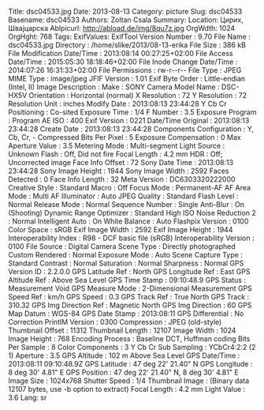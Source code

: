 Title: dsc04533.jpg
Date: 2013-08-13
Category: picture
Slug: dsc04533
Basename: dsc04533
Authors: Zoltan Csala
Summary:
Location: Цирих, Швајцарска
Ablpicurl: http://abload.de/img/8qu7z.jpg
OrgWdth: 1024
OrgHght: 768
Tags:
ExifValues: ExifTool Version Number : 9.70
            File Name : dsc04533.jpg
            Directory : /home/slike/2013/08-13-erika
            File Size : 386 kB
            File Modification Date/Time : 2013:08:14 00:27:25+02:00
            File Access Date/Time : 2015:05:30 18:18:46+02:00
            File Inode Change Date/Time : 2014:07:26 16:31:33+02:00
            File Permissions : rw-r--r--
            File Type : JPEG
            MIME Type : image/jpeg
            JFIF Version : 1.01
            Exif Byte Order : Little-endian (Intel, II)
            Image Description :
            Make : SONY
            Camera Model Name : DSC-HX5V
            Orientation : Horizontal (normal)
            X Resolution : 72
            Y Resolution : 72
            Resolution Unit : inches
            Modify Date : 2013:08:13 23:44:28
            Y Cb Cr Positioning : Co-sited
            Exposure Time : 1/4
            F Number : 3.5
            Exposure Program : Program AE
            ISO : 400
            Exif Version : 0221
            Date/Time Original : 2013:08:13 23:44:28
            Create Date : 2013:08:13 23:44:28
            Components Configuration : Y, Cb, Cr, -
            Compressed Bits Per Pixel : 5
            Exposure Compensation : 0
            Max Aperture Value : 3.5
            Metering Mode : Multi-segment
            Light Source : Unknown
            Flash : Off, Did not fire
            Focal Length : 4.2 mm
            HDR : Off; Uncorrected image
            Face Info Offset : 72
            Sony Date Time : 2013:08:13 23:44:28
            Sony Image Height : 1944
            Sony Image Width : 2592
            Faces Detected : 0
            Face Info Length : 32
            Meta Version : DC6303320222000
            Creative Style : Standard
            Macro : Off
            Focus Mode : Permanent-AF
            AF Area Mode : Multi
            AF Illuminator : Auto
            JPEG Quality : Standard
            Flash Level : Normal
            Release Mode : Normal
            Sequence Number : Single
            Anti-Blur : On (Shooting)
            Dynamic Range Optimizer : Standard
            High ISO Noise Reduction 2 : Normal
            Intelligent Auto : On
            White Balance : Auto
            Flashpix Version : 0100
            Color Space : sRGB
            Exif Image Width : 2592
            Exif Image Height : 1944
            Interoperability Index : R98 - DCF basic file (sRGB)
            Interoperability Version : 0100
            File Source : Digital Camera
            Scene Type : Directly photographed
            Custom Rendered : Normal
            Exposure Mode : Auto
            Scene Capture Type : Standard
            Contrast : Normal
            Saturation : Normal
            Sharpness : Normal
            GPS Version ID : 2.2.0.0
            GPS Latitude Ref : North
            GPS Longitude Ref : East
            GPS Altitude Ref : Above Sea Level
            GPS Time Stamp : 09:10:48.9
            GPS Status : Measurement Void
            GPS Measure Mode : 2-Dimensional Measurement
            GPS Speed Ref : km/h
            GPS Speed : 0.3
            GPS Track Ref : True North
            GPS Track : 310.32
            GPS Img Direction Ref : Magnetic North
            GPS Img Direction : 60
            GPS Map Datum : WGS-84
            GPS Date Stamp : 2013:08:11
            GPS Differential : No Correction
            PrintIM Version : 0300
            Compression : JPEG (old-style)
            Thumbnail Offset : 11312
            Thumbnail Length : 12107
            Image Width : 1024
            Image Height : 768
            Encoding Process : Baseline DCT, Huffman coding
            Bits Per Sample : 8
            Color Components : 3
            Y Cb Cr Sub Sampling : YCbCr4:2:2 (2 1)
            Aperture : 3.5
            GPS Altitude : 102 m Above Sea Level
            GPS Date/Time : 2013:08:11 09:10:48.9Z
            GPS Latitude : 47 deg 22' 21.40" N
            GPS Longitude : 8 deg 30' 4.81" E
            GPS Position : 47 deg 22' 21.40" N, 8 deg 30' 4.81" E
            Image Size : 1024x768
            Shutter Speed : 1/4
            Thumbnail Image : (Binary data 12107 bytes, use -b option to extract)
            Focal Length : 4.2 mm
            Light Value : 3.6
Lang: sr

